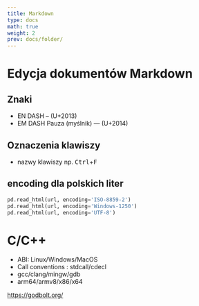 ```yaml
---
title: Markdown
type: docs
math: true
weight: 2
prev: docs/folder/
---
```


# Edycja dokumentów Markdown

## Znaki

- EN DASH –  (U+2013)
- EM DASH Pauza (myślnik) — (U+2014)

## Oznaczenia klawiszy
- nazwy klawiszy np. <kbd>Ctrl</kbd>+<kbd>F</kbd>


## encoding dla polskich liter

```py
pd.read_html(url, encoding='ISO-8859-2')
pd.read_html(url, encoding='Windows-1250')
pd.read_html(url, encoding='UTF-8')
```

# C/C++

- ABI: Linux/Windows/MacOS
- Call conventions : stdcall/cdecl
- gcc/clang/mingw/gdb
- arm64/armv8/x86/x64

https://godbolt.org/
